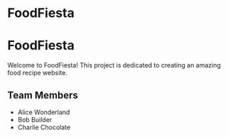 # FoodFiesta

# FoodFiesta
Welcome to FoodFiesta! This project is dedicated to creating an amazing food recipe website.

## Team Members
- Alice Wonderland
- Bob Builder
- Charlie Chocolate
